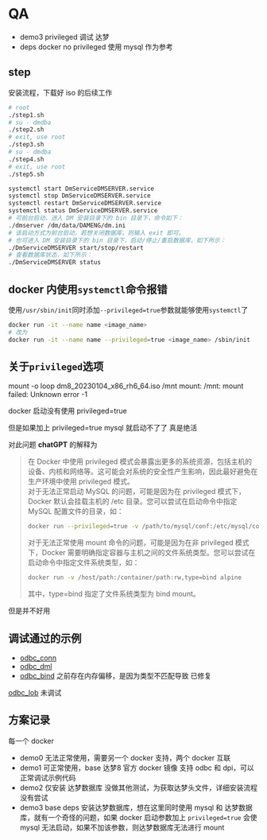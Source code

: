 # QA

- demo3 privileged 调试 达梦
- deps docker no privileged 使用 mysql 作为参考

## step

安装流程，下载好 iso 的后续工作

```bash
# root
./step1.sh
# su - dmdba
./step2.sh
# exit, use root
./step3.sh
# su - dmdba
./step4.sh
# exit, use root
./step5.sh

systemctl start DmServiceDMSERVER.service
systemctl stop DmServiceDMSERVER.service
systemctl restart DmServiceDMSERVER.service
systemctl status DmServiceDMSERVER.service
# 可前台启动，进入 DM 安装目录下的 bin 目录下，命令如下：
./dmserver /dm/data/DAMENG/dm.ini
# 该启动方式为前台启动，若想关闭数据库，则输入 exit 即可。
# 也可进入 DM 安装目录下的 bin 目录下，启动/停止/重启数据库，如下所示：
./DmServiceDMSERVER start/stop/restart
# 查看数据库状态，如下所示：
./DmServiceDMSERVER status
```

## docker 内使用`systemctl`命令报错

使用`/usr/sbin/init`同时添加`--privileged=true`参数就能够使用`systemctl`了

```bash
docker run -it --name name <image_name>
# 改为
docker run -it --name name --privileged=true <image_name> /sbin/init
```

## 关于`privileged`选项

mount -o loop dm8_20230104_x86_rh6_64.iso /mnt
mount: /mnt: mount failed: Unknown error -1

docker 启动没有使用 privileged=true

但是如果加上 privileged=true mysql 就启动不了了 真是绝活

对此问题 **chatGPT** 的解释为

> 在 Docker 中使用 privileged 模式会暴露出更多的系统资源，包括主机的设备、内核和网络等。这可能会对系统的安全性产生影响，因此最好避免在生产环境中使用 privileged 模式。  
> 对于无法正常启动 MySQL 的问题，可能是因为在 privileged 模式下，Docker 默认会挂载主机的 /etc 目录。您可以尝试在启动命令中指定 MySQL 配置文件的目录，如：
>
> ```bash
> docker run --privileged=true -v /path/to/mysql/conf:/etc/mysql/conf.d -d mysql
> ```
>
> 对于无法正常使用 mount 命令的问题，可能是因为在非 privileged 模式下，Docker 需要明确指定容器与主机之间的文件系统类型。您可以尝试在启动命令中指定文件系统类型，如：
>
> ```bash
> docker run -v /host/path:/container/path:rw,type=bind alpine
> ```
>
> 其中，type=bind 指定了文件系统类型为 bind mount。

但是并不好用

## 调试通过的示例

- [odbc_conn](./odbctest/odbc_conn.c)
- [odbc_dml](./odbctest/odbc_dml.c)
- [odbc_bind](./odbctest/odbc_bind.c) 之前存在内存偏移，是因为类型不匹配导致 已修复

[odbc_lob](./odbctest/odbc_lob.c) 未调试

## 方案记录

每一个 docker

- demo0 无法正常使用，需要另一个 docker 支持，两个 docker 互联
- demo1 可正常使用，base 达梦8 官方 docker 镜像 支持 odbc 和 dpi，可以正常调试示例代码
- demo2 仅安装 达梦数据库 没做其他测试，为获取达梦头文件，详细安装流程没有尝试
- demo3 base deps 安装达梦数据库，想在这里同时使用 mysql 和 达梦数据库，就有一个奇怪的问题，如果 docker 启动参数加上 `privileged=true` 会使 mysql 无法启动，如果不加该参数，则达梦数据库无法进行 mount
